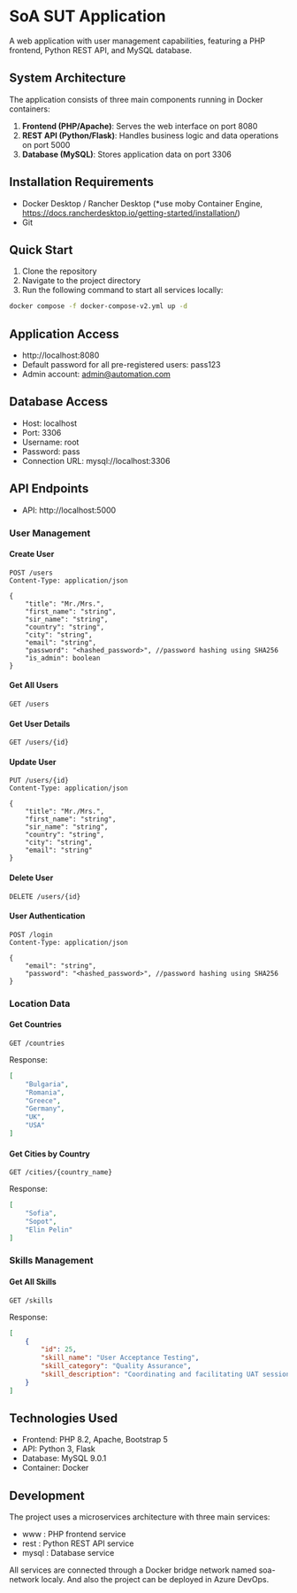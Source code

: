 # SoA SUT Application

A web application with user management capabilities, featuring a PHP frontend, Python REST API, and MySQL database.

## System Architecture

The application consists of three main components running in Docker containers:

1. **Frontend (PHP/Apache)**: Serves the web interface on port 8080
2. **REST API (Python/Flask)**: Handles business logic and data operations on port 5000
3. **Database (MySQL)**: Stores application data on port 3306

## Installation Requirements

- Docker Desktop / Rancher Desktop (*use moby Container Engine, https://docs.rancherdesktop.io/getting-started/installation/)
- Git

## Quick Start

1. Clone the repository
2. Navigate to the project directory
3. Run the following command to start all services locally:
```bash
docker compose -f docker-compose-v2.yml up -d
```

## Application Access
- http://localhost:8080
- Default password for all pre-registered users: pass123
- Admin account: admin@automation.com

## Database Access
- Host: localhost
- Port: 3306
- Username: root
- Password: pass
- Connection URL: mysql://localhost:3306

## API Endpoints
- API: http://localhost:5000

### User Management 
#### Create User
``` http
POST /users
Content-Type: application/json

{
    "title": "Mr./Mrs.",
    "first_name": "string",
    "sir_name": "string",
    "country": "string",
    "city": "string",
    "email": "string",
    "password": "<hashed_password>", //password hashing using SHA256
    "is_admin": boolean
}
```
#### Get All Users
``` http
GET /users
```
#### Get User Details
```http
GET /users/{id}
```
#### Update User
```http
PUT /users/{id}
Content-Type: application/json

{
    "title": "Mr./Mrs.",
    "first_name": "string",
    "sir_name": "string",
    "country": "string",
    "city": "string",
    "email": "string"
}
```
#### Delete User
```http
DELETE /users/{id}
```
#### User Authentication
```http
POST /login
Content-Type: application/json

{
    "email": "string",
    "password": "<hashed_password>", //password hashing using SHA256
}
```

### Location Data
#### Get Countries
```http
GET /countries
```
Response:
```json
[
    "Bulgaria",
    "Romania",
    "Greece",
    "Germany",
    "UK",
    "USA"
]
```
#### Get Cities by Country
```http
GET /cities/{country_name}
```
Response:
```json
[
    "Sofia",
    "Sopot",
    "Elin Pelin"
]
```

### Skills Management 
#### Get All Skills
```http
GET /skills
```
Response:
```json
[
    {
        "id": 25,
        "skill_name": "User Acceptance Testing",
        "skill_category": "Quality Assurance",
        "skill_description": "Coordinating and facilitating UAT sessions with stakeholders"
    }
]
```

## Technologies Used
- Frontend: PHP 8.2, Apache, Bootstrap 5
- API: Python 3, Flask
- Database: MySQL 9.0.1
- Container: Docker

## Development
The project uses a microservices architecture with three main services:
- www : PHP frontend service
- rest : Python REST API service
- mysql : Database service

All services are connected through a Docker bridge network named soa-network localy.
And also the project can be deployed in Azure DevOps.
